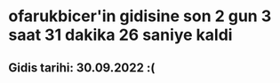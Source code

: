 # ofarukbicer'in gidisine son 2 gun 3 saat 31 dakika 26 saniye kaldi

## Gidis tarihi: 30.09.2022 :(